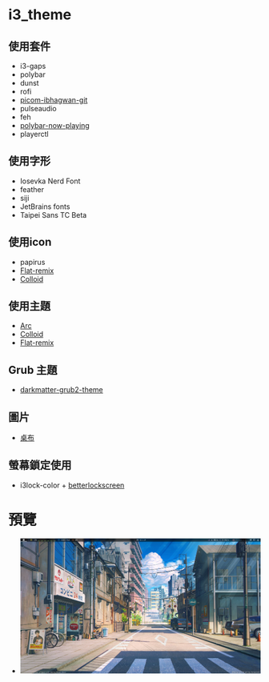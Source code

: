 # i3_theme

## 使用套件
* i3-gaps
* polybar
* dunst
* rofi
* [picom-ibhagwan-git](https://github.com/ibhagwan/picom)
* pulseaudio
* feh
* [polybar-now-playing](https://github.com/d093w1z/polybar-now-playing)
* playerctl

## 使用字形
* Iosevka Nerd Font
* feather
* siji
* JetBrains fonts
* Taipei Sans TC Beta

## 使用icon
* papirus
* [Flat-remix](https://github.com/daniruiz/flat-remix)
* [Colloid](https://github.com/vinceliuice/Colloid-icon-theme)

## 使用主題
* [Arc](https://github.com/horst3180/arc-theme)
* [Colloid](https://github.com/vinceliuice/Colloid-gtk-theme)
* [Flat-remix](https://github.com/daniruiz/flat-remix-gtk/)

## Grub 主題
* [darkmatter-grub2-theme](https://github.com/vandalsoul/darkmatter-grub2-theme/)

## 圖片
* [桌布](https://www.pinterest.com/pin/277675133265763199/?d=t&mt=signup)

## 螢幕鎖定使用
* i3lock-color + [betterlockscreen](https://github.com/betterlockscreen/betterlockscreen)

# 預覽
* ![](image.png)
